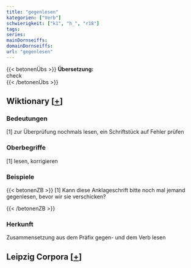```yaml
---
title: "gegenlesen"
kategorien: ["Verb"]
schwierigkeit: ["k1", "h_", "r18"]
tags:
series:
mainDornseiffs:
domainDornseiffs:
url: "gegenlesen"
---
```


{{< betonenÜbs >}}
**Übersetzung:**  
check  
{{< /betonenÜbs >}}

## Wiktionary [[+](https://de.wiktionary.org/wiki/gegenlesen)]

### Bedeutungen
[1] zur Überprüfung nochmals lesen, ein Schriftstück auf Fehler prüfen  

### Oberbegriffe
[1] lesen, korrigieren  

### Beispiele
{{< betonenZB >}}
[1] Kann diese Anklageschrift bitte noch mal jemand gegenlesen, bevor wir sie verschicken?  

{{< /betonenZB >}}
### Herkunft
Zusammensetzung aus dem Präfix gegen- und dem Verb lesen  


## Leipzig Corpora [[+](https://corpora.uni-leipzig.de/en/res?word=gegenlesen&corpusId=deu_newscrawl-public_2018)]

